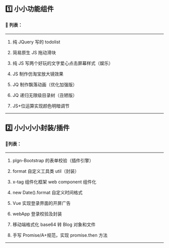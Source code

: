## 1️⃣ 小小功能组件

#### :pencil: 列表：

---

1. 纯 JQuery 写的 todolist

2. 简易原生 JS 拖动滑块

3. 纯 JS 写两个好玩的文字爱心点击屏幕样式（娱乐）

4. JS 制作仿淘宝放大镜效果

5. JQ 制作飘落动画（优化加强版）

6. JQ 递归无限级目录树（丑陋版）

7. JS+位运算实现颜色明暗调节

---

## 2️⃣ 小小小小封装/插件

#### :pencil:列表：

---

1. plgn-Bootstrap 的表单校验（插件引擎）

2. format 自定义工具类 util（封装）

3. x-tag 组件化框架 web component 组件化

4. new Date().format 自定义时间格式

5. Vue 实现登录界面的开屏广告

6. webApp 登录校验及封装

7. 移动端格式化 base64 转 Blog 对象和文件

8. 手写 Promise/A+规范，实现 promise.then 方法

---
